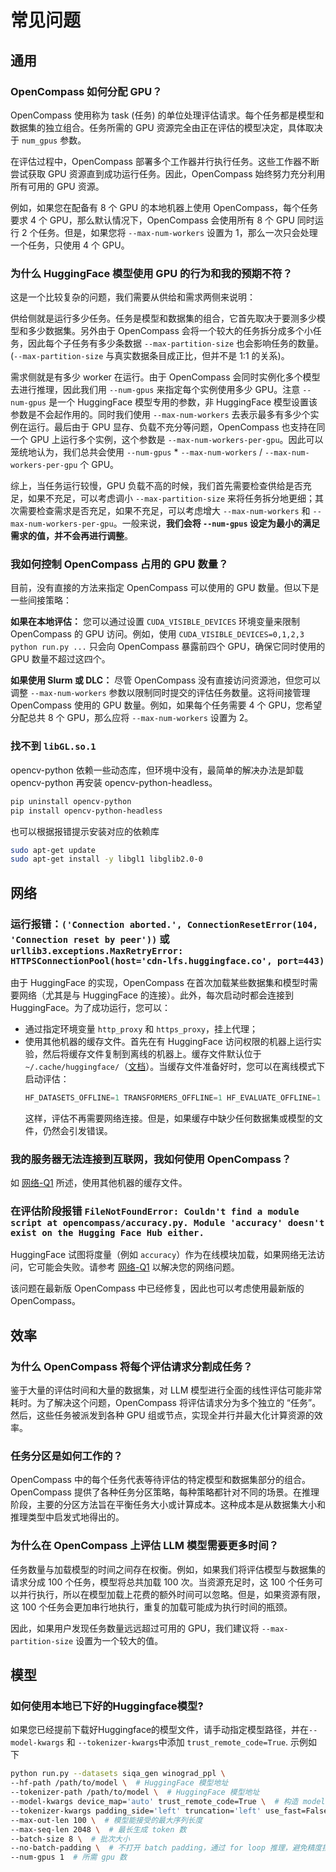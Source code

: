 # 常见问题

## 通用

### OpenCompass 如何分配 GPU？

OpenCompass 使用称为 task (任务) 的单位处理评估请求。每个任务都是模型和数据集的独立组合。任务所需的 GPU 资源完全由正在评估的模型决定，具体取决于 `num_gpus` 参数。

在评估过程中，OpenCompass 部署多个工作器并行执行任务。这些工作器不断尝试获取 GPU 资源直到成功运行任务。因此，OpenCompass 始终努力充分利用所有可用的 GPU 资源。

例如，如果您在配备有 8 个 GPU 的本地机器上使用 OpenCompass，每个任务要求 4 个 GPU，那么默认情况下，OpenCompass 会使用所有 8 个 GPU 同时运行 2 个任务。但是，如果您将 `--max-num-workers` 设置为 1，那么一次只会处理一个任务，只使用 4 个 GPU。

### 为什么 HuggingFace 模型使用 GPU 的行为和我的预期不符？

这是一个比较复杂的问题，我们需要从供给和需求两侧来说明：

供给侧就是运行多少任务。任务是模型和数据集的组合，它首先取决于要测多少模型和多少数据集。另外由于 OpenCompass 会将一个较大的任务拆分成多个小任务，因此每个子任务有多少条数据 `--max-partition-size` 也会影响任务的数量。(`--max-partition-size` 与真实数据条目成正比，但并不是 1:1 的关系)。

需求侧就是有多少 worker 在运行。由于 OpenCompass 会同时实例化多个模型去进行推理，因此我们用 `--num-gpus` 来指定每个实例使用多少 GPU。注意 `--num-gpus` 是一个 HuggingFace 模型专用的参数，非 HuggingFace 模型设置该参数是不会起作用的。同时我们使用 `--max-num-workers` 去表示最多有多少个实例在运行。最后由于 GPU 显存、负载不充分等问题，OpenCompass 也支持在同一个 GPU 上运行多个实例，这个参数是 `--max-num-workers-per-gpu`。因此可以笼统地认为，我们总共会使用 `--num-gpus` * `--max-num-workers` /  `--max-num-workers-per-gpu` 个 GPU。

综上，当任务运行较慢，GPU 负载不高的时候，我们首先需要检查供给是否充足，如果不充足，可以考虑调小 `--max-partition-size` 来将任务拆分地更细；其次需要检查需求是否充足，如果不充足，可以考虑增大 `--max-num-workers` 和 `--max-num-workers-per-gpu`。一般来说，**我们会将 `--num-gpus` 设定为最小的满足需求的值，并不会再进行调整**。

### 我如何控制 OpenCompass 占用的 GPU 数量？

目前，没有直接的方法来指定 OpenCompass 可以使用的 GPU 数量。但以下是一些间接策略：

**如果在本地评估：**
您可以通过设置 `CUDA_VISIBLE_DEVICES` 环境变量来限制 OpenCompass 的 GPU 访问。例如，使用 `CUDA_VISIBLE_DEVICES=0,1,2,3 python run.py ...` 只会向 OpenCompass 暴露前四个 GPU，确保它同时使用的 GPU 数量不超过这四个。

**如果使用 Slurm 或 DLC：**
尽管 OpenCompass 没有直接访问资源池，但您可以调整 `--max-num-workers` 参数以限制同时提交的评估任务数量。这将间接管理 OpenCompass 使用的 GPU 数量。例如，如果每个任务需要 4 个 GPU，您希望分配总共 8 个 GPU，那么应将 `--max-num-workers` 设置为 2。

### 找不到 `libGL.so.1`

opencv-python 依赖一些动态库，但环境中没有，最简单的解决办法是卸载 opencv-python 再安装 opencv-python-headless。

```bash
pip uninstall opencv-python
pip install opencv-python-headless
```

也可以根据报错提示安装对应的依赖库

```bash
sudo apt-get update
sudo apt-get install -y libgl1 libglib2.0-0
```

## 网络

### 运行报错：`('Connection aborted.', ConnectionResetError(104, 'Connection reset by peer'))` 或 `urllib3.exceptions.MaxRetryError: HTTPSConnectionPool(host='cdn-lfs.huggingface.co', port=443)`

由于 HuggingFace 的实现，OpenCompass 在首次加载某些数据集和模型时需要网络（尤其是与 HuggingFace 的连接）。此外，每次启动时都会连接到 HuggingFace。为了成功运行，您可以：

- 通过指定环境变量 `http_proxy` 和 `https_proxy`，挂上代理；
- 使用其他机器的缓存文件。首先在有 HuggingFace 访问权限的机器上运行实验，然后将缓存文件复制到离线的机器上。缓存文件默认位于 `~/.cache/huggingface/`（[文档](https://huggingface.co/docs/datasets/cache#cache-directory)）。当缓存文件准备好时，您可以在离线模式下启动评估：
  ```python
  HF_DATASETS_OFFLINE=1 TRANSFORMERS_OFFLINE=1 HF_EVALUATE_OFFLINE=1 python run.py ...
  ```
  这样，评估不再需要网络连接。但是，如果缓存中缺少任何数据集或模型的文件，仍然会引发错误。

### 我的服务器无法连接到互联网，我如何使用 OpenCompass？

如 [网络-Q1](#运行报错Connection-aborted-ConnectionResetError104-Connection-reset-by-peer-或-urllib3exceptionsMaxRetryError-HTTPSConnectionPoolhostcdn-lfshuggingfaceco-port443) 所述，使用其他机器的缓存文件。

### 在评估阶段报错 `FileNotFoundError: Couldn't find a module script at opencompass/accuracy.py. Module 'accuracy' doesn't exist on the Hugging Face Hub either.`

HuggingFace 试图将度量（例如 `accuracy`）作为在线模块加载，如果网络无法访问，它可能会失败。请参考 [网络-Q1](#运行报错Connection-aborted-ConnectionResetError104-Connection-reset-by-peer-或-urllib3exceptionsMaxRetryError-HTTPSConnectionPoolhostcdn-lfshuggingfaceco-port443) 以解决您的网络问题。

该问题在最新版 OpenCompass 中已经修复，因此也可以考虑使用最新版的 OpenCompass。

## 效率

### 为什么 OpenCompass 将每个评估请求分割成任务？

鉴于大量的评估时间和大量的数据集，对 LLM 模型进行全面的线性评估可能非常耗时。为了解决这个问题，OpenCompass 将评估请求分为多个独立的 “任务”。然后，这些任务被派发到各种 GPU 组或节点，实现全并行并最大化计算资源的效率。

### 任务分区是如何工作的？

OpenCompass 中的每个任务代表等待评估的特定模型和数据集部分的组合。OpenCompass 提供了各种任务分区策略，每种策略都针对不同的场景。在推理阶段，主要的分区方法旨在平衡任务大小或计算成本。这种成本是从数据集大小和推理类型中启发式地得出的。

### 为什么在 OpenCompass 上评估 LLM 模型需要更多时间？

任务数量与加载模型的时间之间存在权衡。例如，如果我们将评估模型与数据集的请求分成 100 个任务，模型将总共加载 100 次。当资源充足时，这 100 个任务可以并行执行，所以在模型加载上花费的额外时间可以忽略。但是，如果资源有限，这 100 个任务会更加串行地执行，重复的加载可能成为执行时间的瓶颈。

因此，如果用户发现任务数量远远超过可用的 GPU，我们建议将 `--max-partition-size` 设置为一个较大的值。

## 模型

### 如何使用本地已下好的Huggingface模型?

如果您已经提前下载好Huggingface的模型文件，请手动指定模型路径，并在`--model-kwargs` 和 `--tokenizer-kwargs`中添加 `trust_remote_code=True`. 示例如下

```bash
python run.py --datasets siqa_gen winograd_ppl \
--hf-path /path/to/model \  # HuggingFace 模型地址
--tokenizer-path /path/to/model \  # HuggingFace 模型地址
--model-kwargs device_map='auto' trust_remote_code=True \  # 构造 model 的参数
--tokenizer-kwargs padding_side='left' truncation='left' use_fast=False trust_remote_code=True \  # 构造 tokenizer 的参数
--max-out-len 100 \  # 模型能接受的最大序列长度
--max-seq-len 2048 \  # 最长生成 token 数
--batch-size 8 \  # 批次大小
--no-batch-padding \  # 不打开 batch padding，通过 for loop 推理，避免精度损失
--num-gpus 1  # 所需 gpu 数
```
